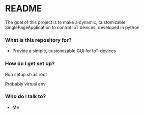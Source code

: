 # README #

The goal of this project is to make a dynamic, customizable SinglePageApplication to control IoT devices, developed in python

### What is this repository for? ###

* Provide a simple, customizable GUI for IoT-devices

### How do I get set up? ###

Run setup.sh as root

Probably virtual env

### Who do I talk to? ###
* Me